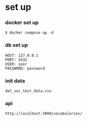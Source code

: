 # set up

### docker set up

```
$ docker compose up -d
```

### db set up

```
HOST: 127.0.0.1
PORT: 5432
USER: user
PASSWORD: password

```
### init data

```
det_voc_test_data.csv 
```

### api

```
http://localhost:3000/vocabularies/
```
